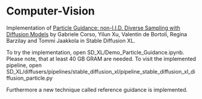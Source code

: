 # Computer-Vision
Implementation of <a href="https://arxiv.org/abs/2310.13102" target="_blank">Particle Guidance: non-I.I.D. Diverse Sampling with Diffusion Models</a> by Gabriele Corso, Yilun Xu, Valentin de Bortoli, Regina Barzilay and Tommi Jaakkola in Stable Diffusion XL.

To try the implementation, open SD_XL/Demo_Particle_Guidance.ipynb. Please note, that at least 40 GB GRAM are needed. To visit the implemented pipeline, open SD_XL/diffusers/pipelines/stable_diffusion_xl/pipeline_stable_diffusion_xl_diffusion_particle.py

Furthermore a new technique called reference guidance is implemented. 
